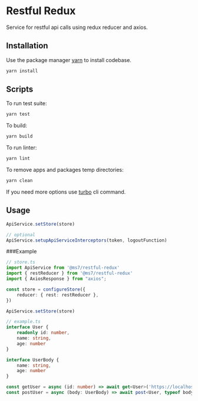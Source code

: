 # Restful Redux

Service for restful api calls using redux reducer and axios.

## Installation

Use the package manager [yarn](https://classic.yarnpkg.com/en/docs/install#debian-stable) to install codebase.

```bash
yarn install
```

## Scripts

To run test suite:
```bash
yarn test
```

To build:
```bash
yarn build
```

To run linter:
```bash
yarn lint
```

To remove apps and packages temp directories:
```bash
yarn clean
```

If you need more options use [turbo](https://turborepo.org/docs/core-concepts/filtering) cli command.

## Usage

```js
ApiService.setStore(store)

// optional
ApiService.setupApiServiceInterceptors(token, logoutFunction)
```

###Example

```ts
// store.ts
import ApiService from '@ms7/restful-redux'
import { restReducer } from '@ms7/restful-redux'
import { AxiosResponse } from "axios";

const store = configureStore({
    reducer: { rest: restReducer },
})

ApiService.setStore(store)

// example.ts
interface User {
    readonly id: number,
    name: string,
    age: number
}

interface UserBody {
    name: string,
    age: number
}

const getUser = async (id: number) => await get<User>('https://localhost:9999/users/1')
const postUser = async (body: UserBody) => await post<User, typeof body>('https://localhost:9999/users', body)
```
